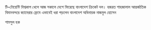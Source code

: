 টি–টোয়েন্টি বিশ্বকাপ খেলে আজ সকালে দেশে ফিরেছে বাংলাদেশ ক্রিকেট দল। হজরত শাহজালাল আন্তর্জাতিক বিমানবন্দরে ক্যামেরার ফ্রেমে এভাবেই ধরা পড়লেন বাংলাদেশ অধিনায়ক নাজমুল হোসেন

শামসুল হক
